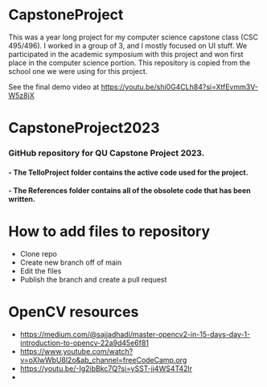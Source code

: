 # CapstoneProject
This was a year long project for my computer science capstone class (CSC 495/496).
I worked in a group of 3, and I mostly focused on UI stuff.
We participated in the academic symposium with this project and won first place in the computer science portion.
This repository is copied from the school one we were using for this project.

See the final demo video at https://youtu.be/shi0G4CLh84?si=XtfEvmm3V-W5z8jX


# CapstoneProject2023
### GitHub repository for QU Capstone Project 2023. 
#### - The TelloProject folder contains the active code used for the project. 
#### - The References folder contains all of the obsolete code that has been written.

# How to add files to repository
- Clone repo
- Create new branch off of main
- Edit the files
- Publish the branch and create a pull request


# OpenCV resources
- https://medium.com/@sajjadhadi/master-opencv2-in-15-days-day-1-introduction-to-opencv-22a9d45e6f81
- https://www.youtube.com/watch?v=oXlwWbU8l2o&ab_channel=freeCodeCamp.org
- https://youtu.be/-Ig2ibBkc7Q?si=ySST-jj4WS4T42lr
- 
